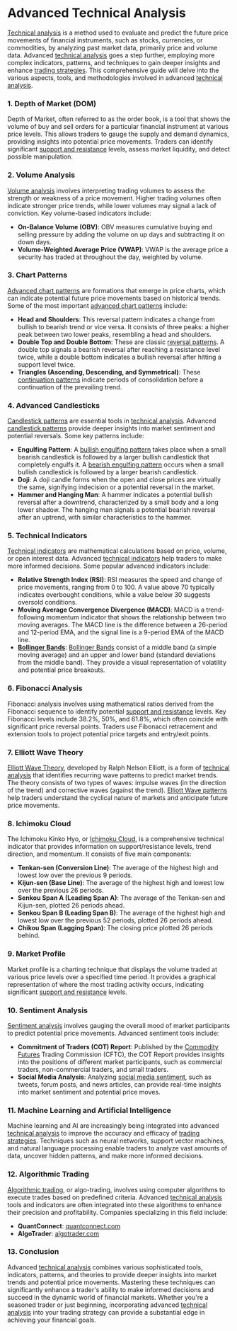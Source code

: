 # Advanced Technical Analysis

[Technical analysis](../t/technical_analysis.md) is a method used to evaluate and predict the future price movements of financial instruments, such as stocks, currencies, or commodities, by analyzing past market data, primarily price and volume data. Advanced [technical analysis](../t/technical_analysis.md) goes a step further, employing more complex indicators, patterns, and techniques to gain deeper insights and enhance [trading strategies](../t/trading_strategies.md). This comprehensive guide will delve into the various aspects, tools, and methodologies involved in advanced [technical analysis](../t/technical_analysis.md).

### 1. Depth of Market (DOM)

Depth of Market, often referred to as the order book, is a tool that shows the volume of buy and sell orders for a particular financial instrument at various price levels. This allows traders to gauge the supply and demand dynamics, providing insights into potential price movements. Traders can identify significant [support and resistance](../s/support_and_resistance.md) levels, assess market liquidity, and detect possible manipulation.

### 2. Volume Analysis

[Volume analysis](../v/volume_analysis.md) involves interpreting trading volumes to assess the strength or weakness of a price movement. Higher trading volumes often indicate stronger price trends, while lower volumes may signal a lack of conviction. Key volume-based indicators include:

- **On-Balance Volume (OBV)**: OBV measures cumulative buying and selling pressure by adding the volume on up days and subtracting it on down days.
- **Volume-Weighted Average Price (VWAP)**: VWAP is the average price a security has traded at throughout the day, weighted by volume.

### 3. Chart Patterns

[Advanced chart patterns](../a/advanced_chart_patterns.md) are formations that emerge in price charts, which can indicate potential future price movements based on historical trends. Some of the most important [advanced chart patterns](../a/advanced_chart_patterns.md) include:

- **Head and Shoulders**: This reversal pattern indicates a change from bullish to bearish trend or vice versa. It consists of three peaks: a higher peak between two lower peaks, resembling a head and shoulders.
- **Double Top and Double Bottom**: These are classic [reversal patterns](../r/reversal_patterns.md). A double top signals a bearish reversal after reaching a resistance level twice, while a double bottom indicates a bullish reversal after hitting a support level twice.
- **Triangles (Ascending, Descending, and Symmetrical)**: These [continuation patterns](../c/continuation_patterns.md) indicate periods of consolidation before a continuation of the prevailing trend.

### 4. Advanced Candlesticks

[Candlestick patterns](../c/candlestick_patterns.md) are essential tools in [technical analysis](../t/technical_analysis.md). Advanced [candlestick patterns](../c/candlestick_patterns.md) provide deeper insights into market sentiment and potential reversals. Some key patterns include:

- **Engulfing Pattern**: A [bullish engulfing pattern](../b/bullish_engulfing_pattern.md) takes place when a small bearish candlestick is followed by a larger bullish candlestick that completely engulfs it. A [bearish engulfing pattern](../b/bearish_engulfing_pattern.md) occurs when a small bullish candlestick is followed by a larger bearish candlestick.
- **Doji**: A doji candle forms when the open and close prices are virtually the same, signifying indecision or a potential reversal in the market.
- **Hammer and Hanging Man**: A hammer indicates a potential bullish reversal after a downtrend, characterized by a small body and a long lower shadow. The hanging man signals a potential bearish reversal after an uptrend, with similar characteristics to the hammer.

### 5. Technical Indicators

[Technical indicators](../t/technical_indicators.md) are mathematical calculations based on price, volume, or open interest data. Advanced [technical indicators](../t/technical_indicators.md) help traders to make more informed decisions. Some popular advanced indicators include:

- **Relative Strength Index (RSI)**: RSI measures the speed and change of price movements, ranging from 0 to 100. A value above 70 typically indicates overbought conditions, while a value below 30 suggests oversold conditions.
- **Moving Average Convergence Divergence (MACD)**: MACD is a trend-following momentum indicator that shows the relationship between two moving averages. The MACD line is the difference between a 26-period and 12-period EMA, and the signal line is a 9-period EMA of the MACD line.
- **[Bollinger Bands](../b/bollinger_bands.md)**: [Bollinger Bands](../b/bollinger_bands.md) consist of a middle band (a simple moving average) and an upper and lower band (standard deviations from the middle band). They provide a visual representation of volatility and potential price breakouts.

### 6. Fibonacci Analysis

Fibonacci analysis involves using mathematical ratios derived from the Fibonacci sequence to identify potential [support and resistance](../s/support_and_resistance.md) levels. Key Fibonacci levels include 38.2%, 50%, and 61.8%, which often coincide with significant price reversal points. Traders use Fibonacci retracement and extension tools to project potential price targets and entry/exit points.

### 7. Elliott Wave Theory

[Elliott Wave Theory](../e/elliott_wave_theory.md), developed by Ralph Nelson Elliott, is a form of [technical analysis](../t/technical_analysis.md) that identifies recurring wave patterns to predict market trends. The theory consists of two types of waves: impulse waves (in the direction of the trend) and corrective waves (against the trend). [Elliott Wave patterns](../e/elliott_wave_patterns.md) help traders understand the cyclical nature of markets and anticipate future price movements.

### 8. Ichimoku Cloud

The Ichimoku Kinko Hyo, or [Ichimoku Cloud](../i/ichimoku_cloud.md), is a comprehensive technical indicator that provides information on support/resistance levels, trend direction, and momentum. It consists of five main components:

- **Tenkan-sen (Conversion Line)**: The average of the highest high and lowest low over the previous 9 periods.
- **Kijun-sen (Base Line)**: The average of the highest high and lowest low over the previous 26 periods.
- **Senkou Span A (Leading Span A)**: The average of the Tenkan-sen and Kijun-sen, plotted 26 periods ahead.
- **Senkou Span B (Leading Span B)**: The average of the highest high and lowest low over the previous 52 periods, plotted 26 periods ahead.
- **Chikou Span (Lagging Span)**: The closing price plotted 26 periods behind.

### 9. Market Profile

Market profile is a charting technique that displays the volume traded at various price levels over a specified time period. It provides a graphical representation of where the most trading activity occurs, indicating significant [support and resistance](../s/support_and_resistance.md) levels.

### 10. Sentiment Analysis

[Sentiment analysis](../s/sentiment_analysis.md) involves gauging the overall mood of market participants to predict potential price movements. Advanced sentiment tools include:

- **Commitment of Traders (COT) Report**: Published by the [Commodity Futures](../c/commodity_futures.md) Trading Commission (CFTC), the COT Report provides insights into the positions of different market participants, such as commercial traders, non-commercial traders, and small traders.
- **Social Media Analysis**: Analyzing [social media sentiment](../s/social_media_sentiment.md), such as tweets, forum posts, and news articles, can provide real-time insights into market sentiment and potential price moves.

### 11. Machine Learning and Artificial Intelligence

Machine learning and AI are increasingly being integrated into advanced [technical analysis](../t/technical_analysis.md) to improve the accuracy and efficacy of [trading strategies](../t/trading_strategies.md). Techniques such as neural networks, support vector machines, and natural language processing enable traders to analyze vast amounts of data, uncover hidden patterns, and make more informed decisions.

### 12. Algorithmic Trading

[Algorithmic trading](../a/algorithmic_trading.md), or algo-trading, involves using computer algorithms to execute trades based on predefined criteria. Advanced [technical analysis](../t/technical_analysis.md) tools and indicators are often integrated into these algorithms to enhance their precision and profitability. Companies specializing in this field include:

- **QuantConnect**: [quantconnect.com](https://www.quantconnect.com/)
- **AlgoTrader**: [algotrader.com](https://www.algotrader.com/)

### 13. Conclusion

Advanced [technical analysis](../t/technical_analysis.md) combines various sophisticated tools, indicators, patterns, and theories to provide deeper insights into market trends and potential price movements. Mastering these techniques can significantly enhance a trader's ability to make informed decisions and succeed in the dynamic world of financial markets. Whether you're a seasoned trader or just beginning, incorporating advanced [technical analysis](../t/technical_analysis.md) into your trading strategy can provide a substantial edge in achieving your financial goals.